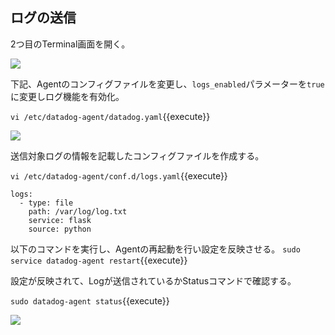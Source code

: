 ## ログの送信

2つ目のTerminal画面を開く。

![](https://p-qkfgo2.t2.n0.cdn.getcloudapp.com/items/DOu6xKoD/ea7daed8-30ec-498c-8b99-0f507969d15e.jpg?v=e9fe2ef835884b9044242e0a3dabbf9b)


下記、Agentのコンフィグファイルを変更し、`logs_enabled`パラメーターを`true`に変更しログ機能を有効化。

`vi /etc/datadog-agent/datadog.yaml`{{execute}}

![](https://p-qkfgo2.t2.n0.cdn.getcloudapp.com/items/ApuEkgYn/17bc9db9-1b82-4501-8bfb-d696cd7e83ff.jpg?v=477f5b839d8469946eae8e17a054a560)


送信対象ログの情報を記載したコンフィグファイルを作成する。

`vi /etc/datadog-agent/conf.d/logs.yaml`{{execute}}

```
logs:
  - type: file
    path: /var/log/log.txt  
    service: flask
    source: python
```

以下のコマンドを実行し、Agentの再起動を行い設定を反映させる。
`sudo service datadog-agent restart`{{execute}}


設定が反映されて、Logが送信されているかStatusコマンドで確認する。

`sudo datadog-agent status`{{execute}}

![](https://p-qkfgo2.t2.n0.cdn.getcloudapp.com/items/E0uKnLkE/1284eb63-98d7-4bda-a543-a10bca9a2532.jpg?v=52cad693b901f07f86be6a53a09082f3)